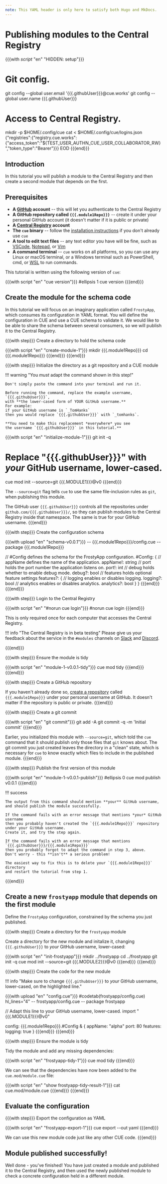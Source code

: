 ```yaml
---
note: This YAML header is only here to satisfy both Hugo and MkDocs.
---
```


# Publishing modules to the Central Registry

{{{with _script_ "en" "HIDDEN: setup"}}}
# Git config.
git config --global user.email '{{{.githubUser}}}@cue.works'
git config --global user.name {{{.githubUser}}}

# Access to Central Registry.
mkdir -p $HOME/.config/cue
cat <<EOD > $HOME/.config/cue/logins.json
{"registries":{"registry.cue.works":{"access_token":"${TEST_USER_AUTHN_CUE_USER_COLLABORATOR_RW}","token_type":"Bearer"}}}
EOD
{{{end}}}

## Introduction

In this tutorial you will publish a module to the Central Registry and then
create a second module that depends on the first.

## Prerequisites

- **A [GitHub](https://docs.github.com/en/get-started/start-your-journey/creating-an-account-on-github#signing-up-for-a-new-personal-account) account** --
  this will let you authenticate to the Central Registry
  <!-- TODO: reword as&when a GH account isn't a strict requirement -->
- **A GitHub repository called `{{{.module1Repo}}}`** --
  create it under your personal GitHub account (it doesn't matter if it is public or private)
- **A [Central Registry](https://registry.cue.works/) account**
- **The `cue` binary** --
  follow the [installation instructions](../installing-cue.md)
  if you don't already use `cue`
- **A tool to edit text files** --
  any text editor you have will be fine, such as
  [VSCode](https://code.visualstudio.com/),
  [Notepad](https://apps.microsoft.com/detail/9msmlrh6lzf3), or
  [Vim](https://www.vim.org/download.php)
- **A command terminal** --
  `cue` works on all platforms, so you can use any Linux or macOS terminal,
  or a Windows terminal such as PowerShell, cmd, or
  [WSL](https://learn.microsoft.com/en-us/windows/wsl/install)
  to run commands.

This tutorial is written using the following version of `cue`:

{{{with script "en" "cue version"}}}
#ellipsis 1
cue version
{{{end}}}

## Create the module for the schema code

In this tutorial we will focus on an imaginary application called `FrostyApp`,
which consumes its configuration in YAML format.
You will define the configuration in CUE and use a CUE schema to validate it.
We would like to be able to share the schema between several consumers,
so we will publish it to the Central Registry.

{{{with step}}}
Create a directory to hold the schema code

{{{with script "en" "create-module-1"}}}
mkdir {{{.module1Repo}}}
cd {{{.module1Repo}}}
{{{end}}}
{{{end}}}

{{{with step}}}
Initialize the directory as a git repository and a CUE module

!!! warning "You *must* adapt the command shown in this step!"

    Don't simply paste the command into your terminal and run it.

    Before running the command, replace the example username,
    `{{{.githubUser}}}`,
    with **the lower-cased form of YOUR GitHub username.**
    For example:
    if your GitHub username is `_TomHanks`
    then you would replace `{{{.githubUser}}}` with `_tomhanks`.

    **You need to make this replacement *everywhere* you see
    the username `{{{.githubUser}}}` in this tutorial.**

{{{with script "en" "initialize-module-1"}}}
git init -q

# Replace "{{{.githubUser}}}" with *your* GitHub username, lower-cased.
cue mod init --source=git {{{.MODULE1}}}@v0
{{{end}}}

The `--source=git` flag tells `cue` to use the same file-inclusion rules as
`git`, when publishing this module.

The GitHub user `{{{.githubUser}}}` controls all the repositories under
`github.com/{{{.githubUser}}}/`, so they can publish modules to the Central
Registry inside that namespace.  The same is true for your GitHub username.
{{{end}}}

{{{with step}}}
Create the configuration schema

{{{with upload "en" "schema-v0.0.1"}}}
-- {{{.module1Repo}}}/config.cue --
package {{{.module1Repo}}}

// #Config defines the schema for the FrostyApp configuration.
#Config: {
	// appName defines the name of the application.
	appName!: string
	// port holds the port number the application listens on.
	port!: int
	// debug holds whether to enable debug mode.
	debug?: bool
	// features holds optional feature settings
	features?: {
		// logging enables or disables logging.
		logging?: bool
		// analytics enables or disables analytics.
		analytics?: bool
	}
}
{{{end}}}
{{{end}}}

{{{with step}}}
Login to the Central Registry

{{{with script "en" "#norun cue login"}}}
#norun
cue login
{{{end}}}

This is only required once for each computer that accesses the Central Registry.

!!! info "The Central Registry is in beta testing"
    Please give us your feedback about the service in the `#modules` channels on
    [Slack](/s/slack) and [Discord](/s/discord).

{{{end}}}

{{{with step}}}
Ensure the module is tidy

{{{with script "en" "module-1-v0.0.1-tidy"}}}
cue mod tidy
{{{end}}}
{{{end}}}

{{{with step}}}
Create a GitHub repository

If you haven't already done so,
[create a repository](https://github.com/new?org=)
called `{{{.module1Repo}}}` under your personal username at GitHub.
It doesn't matter if the repository is public or private.
{{{end}}}

{{{with step}}}
Create a git commit

{{{with script "en" "git commit"}}}
git add -A
git commit -q -m 'Initial commit'
{{{end}}}

Earlier, you initialized this module with `--source=git`, which told the `cue`
command that it should publish only those files that `git` knows about. The git
commit you just created leaves the directory in a "clean" state, which is
necessary for `cue` to know exactly which files to include in the published
module.
{{{end}}}

{{{with step}}}
Publish the first version of this module

{{{with script "en" "module-1-v0.0.1-publish"}}}
#ellipsis 0
cue mod publish v0.0.1
{{{end}}}

!!! success

    The output from this command should mention **your** GitHub username,
    and should publish the module successfully.

    If the command fails with an error message that mentions *your* GitHub username
    then you probably haven't created the `{{{.module1Repo}}}` repository under your GitHub username.
    Create it, and try the step again.

    If the command fails with an error message that mentions `{{{.githubUser}}}/{{{.module1Repo}}}`
    then you probably forgot to adapt the command in step 3, above.
    Don't worry - this **isn't** a serious problem!

    The easiest way to fix this is to delete your `{{{.module1Repo}}}` directory
    and restart the tutorial from step 1.

{{{end}}}

## Create a new `frostyapp` module that depends on the first module

Define the `FrostyApp` configuration, constrained by the schema you just
published.

{{{with step}}}
Create a directory for the `frostyapp` module

Create a directory for the new module and initalize it,
changing `{{{.githubUser}}}` to *your* GitHub username, lower-cased:
<!-- Not strictly neccessary, but it might confuse if we don't point it out -->

{{{with script "en" "init-frostyapp"}}}
mkdir ../frostyapp
cd    ../frostyapp
git init -q
cue mod init --source=git {{{.MODULE2}}}@v0
{{{end}}}
{{{end}}}

{{{with step}}}
Create the code for the new module

!!! info "Make sure to change `{{{.githubUser}}}` to *your* GitHub username, lower-cased, on the highlighted line."

{{{with upload "en" "config.cue"}}}
#codetab(frostyapp/config.cue) hl_lines="4"
-- frostyapp/config.cue --
package frostyapp

// Adapt this line to your GitHub username, lower-cased.
import "{{{.MODULE1}}}@v0"

config: {{{.module1Repo}}}.#Config & {
	appName: "alpha"
	port:    80
	features: logging: true
}
{{{end}}}
{{{end}}}

{{{with step}}}
Ensure the module is tidy

Tidy the module and add any missing dependencies:

{{{with script "en" "frostyapp-tidy-1"}}}
cue mod tidy
{{{end}}}

We can see that the dependencies have now been added to the
`cue.mod/module.cue` file:

{{{with script "en" "show frostyapp-tidy-result-1"}}}
cat cue.mod/module.cue
{{{end}}}
{{{end}}}

## Evaluate the configuration

{{{with step}}}
Export the configuration as YAML

{{{with script "en" "frostyapp-export-1"}}}
cue export --out yaml
{{{end}}}

We can use this new module code just like any other CUE code.
{{{end}}}

## Module published successfully!

Well done - you've finished!
You have just created a module and published it to the Central
Registry, and then used the newly published module to check a concrete
configuration held in a different module.

